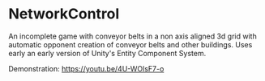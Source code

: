 # NetworkControl
An incomplete game with conveyor belts in a non axis aligned 3d grid with automatic opponent creation of conveyor belts and other buildings. Uses early an early version of Unity's Entity Component System.

Demonstration: https://youtu.be/4U-WOlsF7-o
